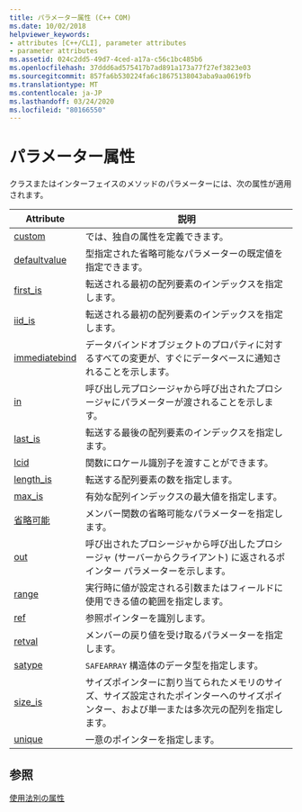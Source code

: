 ```yaml
---
title: パラメーター属性 (C++ COM)
ms.date: 10/02/2018
helpviewer_keywords:
- attributes [C++/CLI], parameter attributes
- parameter attributes
ms.assetid: 024c2dd5-49d7-4ced-a17a-c56c1bc485b6
ms.openlocfilehash: 37ddd6ad575417b7ad891a173a77f27ef3823e03
ms.sourcegitcommit: 857fa6b530224fa6c18675138043aba9aa0619fb
ms.translationtype: MT
ms.contentlocale: ja-JP
ms.lasthandoff: 03/24/2020
ms.locfileid: "80166550"
---
```

# <a name="parameter-attributes"></a>パラメーター属性

クラスまたはインターフェイスのメソッドのパラメーターには、次の属性が適用されます。

|Attribute|説明|
|---------------|-----------------|
|[custom](custom-cpp.md)|では、独自の属性を定義できます。|
|[defaultvalue](defaultvalue.md)|型指定された省略可能なパラメーターの既定値を指定できます。|
|[first_is](first-is.md)|転送される最初の配列要素のインデックスを指定します。|
|[iid_is](iid-is.md)|転送される最初の配列要素のインデックスを指定します。|
|[immediatebind](immediatebind.md)|データバインドオブジェクトのプロパティに対するすべての変更が、すぐにデータベースに通知されることを示します。|
|[in](in-cpp.md)|呼び出し元プロシージャから呼び出されたプロシージャにパラメーターが渡されることを示します。|
|[last_is](last-is.md)|転送する最後の配列要素のインデックスを指定します。|
|[lcid](lcid.md)|関数にロケール識別子を渡すことができます。|
|[length_is](length-is.md)|転送する配列要素の数を指定します。|
|[max_is](max-is.md)|有効な配列インデックスの最大値を指定します。|
|[省略可能](optional-cpp.md)|メンバー関数の省略可能なパラメーターを指定します。|
|[out](out-cpp.md)|呼び出されたプロシージャから呼び出したプロシージャ (サーバーからクライアント) に返されるポインター パラメーターを示します。|
|[range](range-cpp.md)|実行時に値が設定される引数またはフィールドに使用できる値の範囲を指定します。|
|[ref](ref-cpp.md)|参照ポインターを識別します。|
|[retval](retval.md)|メンバーの戻り値を受け取るパラメーターを指定します。|
|[satype](satype.md)|`SAFEARRAY` 構造体のデータ型を指定します。|
|[size_is](size-is.md)|サイズポインターに割り当てられたメモリのサイズ、サイズ設定されたポインターへのサイズポインター、および単一または多次元の配列を指定します。|
|[unique](unique-cpp.md)|一意のポインターを指定します。|

## <a name="see-also"></a>参照

[使用法別の属性](attributes-by-usage.md)
